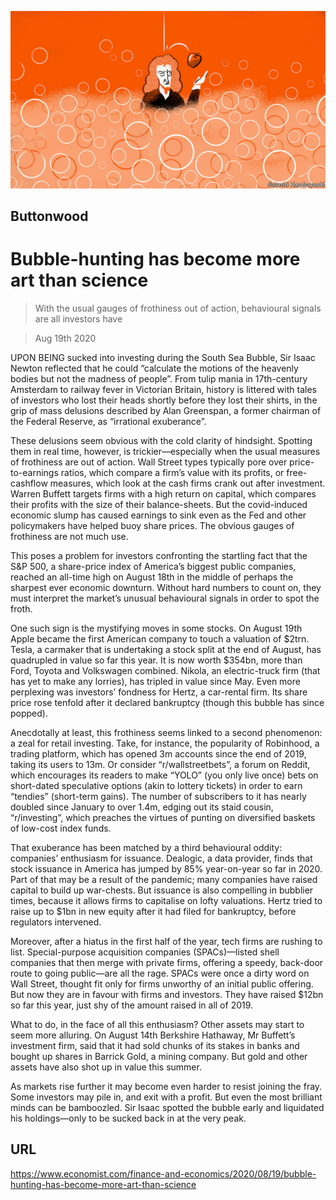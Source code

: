 ![](./images/20200822_FND001.jpg)

## Buttonwood

# Bubble-hunting has become more art than science

> With the usual gauges of frothiness out of action, behavioural signals are all investors have

> Aug 19th 2020

UPON BEING sucked into investing during the South Sea Bubble, Sir Isaac Newton reflected that he could “calculate the motions of the heavenly bodies but not the madness of people”. From tulip mania in 17th-century Amsterdam to railway fever in Victorian Britain, history is littered with tales of investors who lost their heads shortly before they lost their shirts, in the grip of mass delusions described by Alan Greenspan, a former chairman of the Federal Reserve, as “irrational exuberance”.

These delusions seem obvious with the cold clarity of hindsight. Spotting them in real time, however, is trickier—especially when the usual measures of frothiness are out of action. Wall Street types typically pore over price-to-earnings ratios, which compare a firm’s value with its profits, or free-cashflow measures, which look at the cash firms crank out after investment. Warren Buffett targets firms with a high return on capital, which compares their profits with the size of their balance-sheets. But the covid-induced economic slump has caused earnings to sink even as the Fed and other policymakers have helped buoy share prices. The obvious gauges of frothiness are not much use.

This poses a problem for investors confronting the startling fact that the S&P 500, a share-price index of America’s biggest public companies, reached an all-time high on August 18th in the middle of perhaps the sharpest ever economic downturn. Without hard numbers to count on, they must interpret the market’s unusual behavioural signals in order to spot the froth.

One such sign is the mystifying moves in some stocks. On August 19th Apple became the first American company to touch a valuation of $2trn. Tesla, a carmaker that is undertaking a stock split at the end of August, has quadrupled in value so far this year. It is now worth $354bn, more than Ford, Toyota and Volkswagen combined. Nikola, an electric-truck firm (that has yet to make any lorries), has tripled in value since May. Even more perplexing was investors’ fondness for Hertz, a car-rental firm. Its share price rose tenfold after it declared bankruptcy (though this bubble has since popped).

Anecdotally at least, this frothiness seems linked to a second phenomenon: a zeal for retail investing. Take, for instance, the popularity of Robinhood, a trading platform, which has opened 3m accounts since the end of 2019, taking its users to 13m. Or consider “r/wallstreetbets”, a forum on Reddit, which encourages its readers to make “YOLO” (you only live once) bets on short-dated speculative options (akin to lottery tickets) in order to earn “tendies” (short-term gains). The number of subscribers to it has nearly doubled since January to over 1.4m, edging out its staid cousin, “r/investing”, which preaches the virtues of punting on diversified baskets of low-cost index funds.

That exuberance has been matched by a third behavioural oddity: companies’ enthusiasm for issuance. Dealogic, a data provider, finds that stock issuance in America has jumped by 85% year-on-year so far in 2020. Part of that may be a result of the pandemic; many companies have raised capital to build up war-chests. But issuance is also compelling in bubblier times, because it allows firms to capitalise on lofty valuations. Hertz tried to raise up to $1bn in new equity after it had filed for bankruptcy, before regulators intervened.

Moreover, after a hiatus in the first half of the year, tech firms are rushing to list. Special-purpose acquisition companies (SPACs)—listed shell companies that then merge with private firms, offering a speedy, back-door route to going public—are all the rage. SPACs were once a dirty word on Wall Street, thought fit only for firms unworthy of an initial public offering. But now they are in favour with firms and investors. They have raised $12bn so far this year, just shy of the amount raised in all of 2019.

What to do, in the face of all this enthusiasm? Other assets may start to seem more alluring. On August 14th Berkshire Hathaway, Mr Buffett’s investment firm, said that it had sold chunks of its stakes in banks and bought up shares in Barrick Gold, a mining company. But gold and other assets have also shot up in value this summer.

As markets rise further it may become even harder to resist joining the fray. Some investors may pile in, and exit with a profit. But even the most brilliant minds can be bamboozled. Sir Isaac spotted the bubble early and liquidated his holdings—only to be sucked back in at the very peak.

## URL

https://www.economist.com/finance-and-economics/2020/08/19/bubble-hunting-has-become-more-art-than-science

